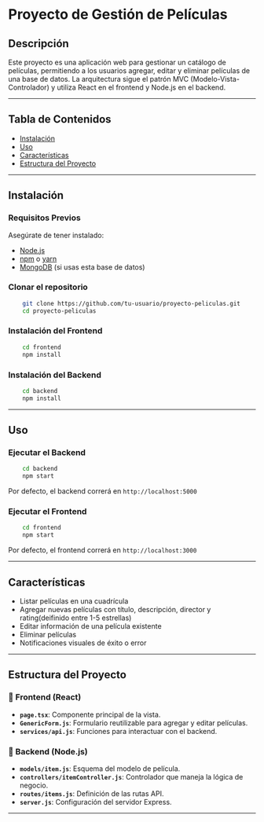 # Proyecto de Gestión de Películas

## Descripción
Este proyecto es una aplicación web para gestionar un catálogo de películas, permitiendo a los usuarios agregar, editar y eliminar películas de una base de datos. La arquitectura sigue el patrón MVC (Modelo-Vista-Controlador) y utiliza React en el frontend y Node.js en el backend.

---

## Tabla de Contenidos
- [Instalación](#instalación)
- [Uso](#uso)
- [Características](#características)
- [Estructura del Proyecto](#estructura-del-proyecto)


---

## Instalación
### Requisitos Previos
Asegúrate de tener instalado:
- [Node.js](https://nodejs.org/)
- [npm](https://www.npmjs.com/) o [yarn](https://yarnpkg.com/)
- [MongoDB](https://www.mongodb.com/) (si usas esta base de datos)

### Clonar el repositorio
```bash
    git clone https://github.com/tu-usuario/proyecto-peliculas.git
    cd proyecto-peliculas
```

### Instalación del Frontend
```bash
    cd frontend
    npm install
```

### Instalación del Backend
```bash
    cd backend
    npm install
```

---

## Uso
### Ejecutar el Backend
```bash
    cd backend
    npm start
```
Por defecto, el backend correrá en `http://localhost:5000`

### Ejecutar el Frontend
```bash
    cd frontend
    npm start
```
Por defecto, el frontend correrá en `http://localhost:3000`

---

## Características
- Listar películas en una cuadrícula
- Agregar nuevas películas con título, descripción, director y rating(deifinido entre 1-5 estrellas)
- Editar información de una película existente
- Eliminar películas
- Notificaciones visuales de éxito o error

---

## Estructura del Proyecto
### 📂 Frontend (React)
- **`page.tsx`**: Componente principal de la vista.
- **`GenericForm.js`**: Formulario reutilizable para agregar y editar películas.
- **`services/api.js`**: Funciones para interactuar con el backend.

### 📂 Backend (Node.js)
- **`models/item.js`**: Esquema del modelo de película.
- **`controllers/itemController.js`**: Controlador que maneja la lógica de negocio.
- **`routes/items.js`**: Definición de las rutas API.
- **`server.js`**: Configuración del servidor Express.

---




